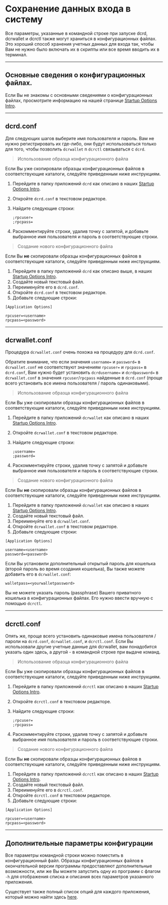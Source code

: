 # <i class="fa fa-hdd-o"></i> Сохранение данных входа в систему

Все параметры, указанные в командной строке при запуске dcrd,
dcrwallet и dcrctl также могут храниться в конфигурационных файлах. Это
хороший способ хранения учетных данных для входа так, чтобы Вам не нужно
было включать их в скрипты или все время вводить их 
в терминал.

---

## <i class="fa fa-laptop"></i> Основные сведения о конфигурационных файлах.

Если Вы не знакомы с основными сведениями о конфигурационных файлах, просмотрите информацию на нашей странице [Startup Options Intro](/getting-started/startup-basics.md#configuration-files).

---

## <i class="fa fa-terminal"></i> dcrd.conf 

Для следующих шагов выберите имя пользователя и пароль. Вам не нужно регистрировать их
где-либо, они будут использоваться только для того, чтобы позволить `dcrwallet` n `dcrctl` связываться с `dcrd`.

> Использование образца конфигурационного файла

Если Вы уже скопировали образцы конфигурационных файлов в соответствующие каталоги, следуйте приведенным ниже инструкциям.

1. Перейдите в папку приложений `dcrd` как описано в наших [Startup Options Intro](/getting-started/startup-basics.md#configuration-files). 
2. Откройте `dcrd.conf` в текстовом редакторе.
3. Найдите следующие строки:

    `;rpcuser=` <br />
    `;rpcpass=`

4. Раскомментируйте строки, удалив точку с запятой, и добавьте выбранное имя пользователя и пароль в соответствующие строки.

> Создание нового конфигурационного файла

Если Вы **не** скопировали образцы конфигурационных файлов в соответствующие каталоги, следуйте приведенным ниже инструкциям.

1. Перейдите в папку приложений `dcrd` как описано выше, в наших [Startup Options Intro](/getting-started/startup-basics.md#configuration-files).
2. Создайте новый текстовый файл.
3. Переименуйте его в `dcrd.conf`.
3. Откройте `dcrd.conf` в текстовом редакторе.
4. Добавьте следующие строки:

```no-highlight
[Application Options]

rpcuser=<username>
rpcpass=<password>
```

---

## <i class="fa fa-terminal"></i> dcrwallet.conf 

Процедура `dcrwallet.conf` очень похожа на процедуру для `dcrd.conf`. 

Обратите внимание, что если значения `username=` и `password=` в `dcrwallet.conf` не соответствуют значениям `rpcuser=` и `rpcpass=` в  `dcrd.conf`, Вам нужно будет установить `dcrdusername=` и `dcrdpassword=`  в `dcrwallet.conf` в значения `rpcuser`/`rpcpass` найденные в `dcrd.conf` (проще всего установить все имена пользователя / пароль одинаковыми).

> Использование образца конфигурационного файла

Если Вы уже скопировали образцы конфигурационных файлов в соответствующие каталоги, следуйте приведенным ниже инструкциям.

1. Перейдите в папку приложений `dcrwallet` как описано в наших [Startup Options Intro](/getting-started/startup-basics.md#configuration-files). 
2. Откройте `dcrwallet.conf` в текстовом редакторе.
3. Найдите следующие строки:

    `;username=` <br />
    `;password=`

4. Раскомментируйте строки, удалив точку с запятой и добавьте выбранное имя пользователя и пароль в соответствующие строки.

> Создание нового конфигурационного файла

Если Вы **не** скопировали образцы конфигурационных файлов в соответствующие каталоги, следуйте приведенным ниже инструкциям.

1. Перейдите в папку приложений `dcrwallet` как описано в наших [Startup Options Intro](/getting-started/startup-basics.md#configuration-files).
2. Создайте новый текстовый файл.
3. Переименуйте его в `dcrwallet.conf`.
3. Откройте `dcrwallet.conf` в текстовом редакторе.
4. Добавьте следующие строки:

```no-highlight
[Application Options]

username=<username>
password=<password>
```

Если Вы установили дополнительный открытый пароль для кошелька (второй пароль
во время создания кошелька), Вы также можете добавить его в `dcrwallet.conf`:

```no-highlight
walletpass=<yourwalletpassword>
```

Вы не можете указать пароль (passphrase) Вашего приватного кошелька в конфигурационных файлах. Его нужно ввести вручную с помощью `dcrctl`. 

---

## <i class="fa fa-terminal"></i> dcrctl.conf 

Опять же, проще всего установить одинаковые имена пользователя / пароли на `dcrd.conf`, `dcrwallet.conf`, и `dcrctl.conf`. Если Вы использовали другие учетные данные для dcrwallet, вам понадобится указать один здесь, а другой - в командной строке при выдаче команд.

> Использование образца конфигурационного файла

Если Вы уже скопировали образцы конфигурационных файлов в соответствующие каталоги, следуйте приведенным ниже инструкциям.

1. Перейдите в папку приложений `dcrctl` как описано в наших [Startup Options Intro](/getting-started/startup-basics.md#configuration-files). 
2. Откройте `dcrctl.conf` в текстовом редакторе.
3. Найдите следующие строки:

    `;rpcuser=` <br />
    `;rpcpass=`

4. Раскомментируйте строки, удалив точку с запятой и добавьте выбранное имя пользователя и пароль в соответствующие строки.

> Создание нового конфигурационного файла

Если Вы **не** скопировали образцы конфигурационных файлов в соответствующие каталоги, следуйте приведенным ниже инструкциям.

1. Перейдите в папку приложений `dcrctl` как описано в наших [Startup Options Intro](/getting-started/startup-basics.md#configuration-files).
2. Создайте новый текстовый файл.
3. Переименуйте его в `dcrctl.conf`.
3. Откройте `dcrctl.conf` в текстовом редакторе.
4. Добавьте следующие строки:

```no-highlight
[Application Options]

rpcuser=<username>
rpcpass=<password>
```

---

## <i class="fa fa-tasks"></i> Дополнительные параметры конфигурации 

Все параметры командной строки можно поместить в конфигурационный файл.
Образцы конфигурационных файлов в окончательной версии программы предоставляют дополнительные возможности, или же Вы можете запустить одну из программ с флагом `-h` для отображения списка и описания всех параметров указанного приложения.

Существует также полный список опций для каждого приложения, который можно найти здесь [here](/advanced/program-options.md).

